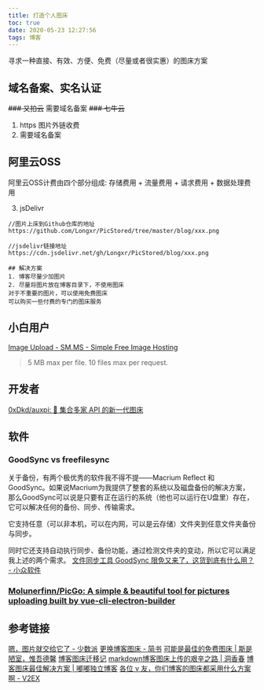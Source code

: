 ```yaml
---
title: 打造个人图床
toc: true
date: 2020-05-23 12:27:56
tags: 博客
---
```


寻求一种直接、有效、方便、免费（尽量或者很实惠）的图床方案

## 域名备案、实名认证

~~### 又拍云~~
需要域名备案
~~### 七牛云~~
1. https 图片外链收费
2. 需要域名备案

## 阿里云OSS

阿里云OSS计费由四个部分组成: 存储费用 + 流量费用 + 请求费用 + 数据处理费用

3. jsDelivr
```
//图片上床到Github仓库的地址
https://github.com/Longxr/PicStored/tree/master/blog/xxx.png

//jsdelivr链接地址
https://cdn.jsdelivr.net/gh/Longxr/PicStored/blog/xxx.png

## 解决方案
1. 博客尽量少加图片
2. 尽量将图片放在博客目录下，不使用图床
对于不重要的图片，可以使用免费图床
可以购买一些付费的专门的图床服务
```
## 小白用户

[Image Upload - SM.MS - Simple Free Image Hosting](https://sm.ms/)
> 5 MB max per file. 10 files max per request.

## 开发者
[0xDkd/auxpi: 🍭 集合多家 API 的新一代图床](https://github.com/0xDkd/auxpi)

## 软件
### GoodSync vs freefilesync
关于备份，有两个极优秀的软件我不得不提——Macrium Reflect 和 GoodSync。如果说Macrium为我提供了整套的系统以及磁盘备份的解决方案，那么GoodSync可以说是只要有正在运行的系统（他也可以运行在U盘里）存在，它可以解决任何的备份、同步、传输需求。

它支持任意（可以非本机，可以在内网，可以是云存储）文件夹到任意文件夹备份与同步。

同时它还支持自动执行同步、备份功能，通过检测文件夹的变动，所以它可以满足我上述的两个需求。
[文件同步工具 GoodSync 限免又来了，这货到底有什么用？ - 小众软件](https://www.appinn.com/goodsync-2019/)

### [Molunerfinn/PicGo: A simple & beautiful tool for pictures uploading built by vue-cli-electron-builder](https://github.com/Molunerfinn/PicGo)

## 参考链接
[嗯，图片就交给它了 - 少数派](https://sspai.com/post/40499)
[更换博客图床 - 简书](https://www.jianshu.com/p/2b14396a6eb2)
[可能是最佳的免费图床 | 斯是陋室，惟吾德馨](https://yi-yun.github.io/%E5%9B%BE%E5%BA%8A%E7%9A%84%E9%80%89%E6%8B%A9/)
[博客图床迁移记](https://glumes.com/post/life/blog-image-migrate/)
[markdown博客图床上传的艰辛之路 | 洞香春](https://wdd.js.org/the-hard-way-of-markdown-insert-images.html)
[博客图床最佳解决方案 | 嘟嘟独立博客](http://tengj.top/2019/08/18/tuchuang/)
[各位 v 友，你们博客的图床都采用什么方案啊 - V2EX](https://v2ex.com/t/551634)
